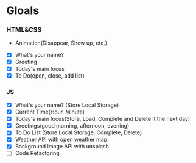 # Gloals

### HTML&CSS

- Animation(Disappear, Show up, etc.)
- [x] What's your name?
- [x] Greeting
- [x] Today's main focus
- [x] To Do(open, close, add list)

### JS

- [x] What's your name? (Store Local Storage)
- [x] Current Time(Hour, Minute)
- [x] Today's main focus(Store, Load, Complete and Delete it the next day)
- [x] Greetings(good morning, afternoon, evening)
- [x] To Do List (Store Local Storage, Complete, Delete)
- [x] Weather API with open weather map
- [x] Background Image API with unsplash
- [ ] Code Refactoring